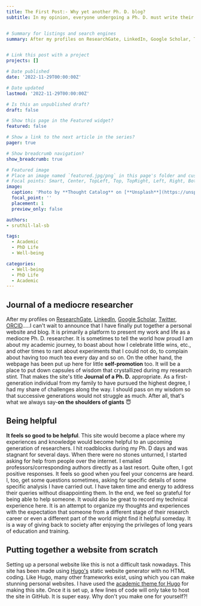 ```yaml
---
title: The First Post:- Why yet another Ph. D. blog?
subtitle: In my opinion, everyone undergoing a Ph. D. must write their views and experiences somewhere. Researchers are trained to be masters of the most advanced form of documenting scientific knowledge. Yet, I wonder, why don't we feel the need to document our experiences and acquired wisdom as much? It is as important as documenting science.  


# Summary for listings and search engines
summary: After my profiles on ResearchGate, LinkedIn, Google Scholar, Twitter, ORCID.....I can't wait to announce that I have finally put together a personal website and blog. 


# Link this post with a project
projects: []

# Date published
date: '2022-11-29T00:00:00Z'

# Date updated
lastmod: '2022-11-29T00:00:00Z'

# Is this an unpublished draft?
draft: false

# Show this page in the Featured widget?
featured: false

# Show a link to the next article in the series?
pager: true

# Show breadcrumb navigation?
show_breadcrumb: true

# Featured image
# Place an image named `featured.jpg/png` in this page's folder and customize its options here.
# Focal points: Smart, Center, TopLeft, Top, TopRight, Left, Right, BottomLeft, Bottom, BottomRight.
image: 
  caption: 'Photo by **Thought Catalog** on [**Unsplash**](https://unsplash.com/photos/505eectW54k)'
  focal_point: ''
  placement: 1
  preview_only: false

authors:
- sruthil-lal-sb

tags:
  - Academic
  - PhD Life
  - Well-being

categories:
  - Well-being
  - PhD Life
  - Academic
---
```

## Journal of a mediocre researcher
After my profiles on [ResearchGate](https://www.researchgate.net/profile/Sruthil-S-B), [LinkedIn](https://www.linkedin.com/in/sruthil-lal-sb/?originalSubdomain=in), [Google Scholar](https://scholar.google.co.in/citations?user=DMoywW4AAAAJ&hl=en), [Twitter](https://twitter.com/SruthilSB), [ORCID](https://orcid.org/0000-0002-6080-2131).....I can't wait to announce that I have finally put together a personal website and blog. It is primarily a platform to present my work and life as a mediocre Ph. D. researcher. It is sometimes to tell the world how proud I am about my academic journey, to boast about how I celebrate little wins, etc., and other times to rant about experiments that I could not do, to complain about having too much tea every day and so on. On the other hand, the webpage has been put up here for little **self-promotion** too. It will be a place to put down capsules of wisdom that crystallized during my research stint. That makes the site's title **Journal of a Ph. D.** appropriate. As a first-generation individual from my family to have pursued the highest degree, I had my share of challenges along the way. I should pass on my wisdom so that successive generations would not struggle as much. After all, that's what we always say-**on the shoulders of giants** :innocent:

## Being helpful
**It feels so good to be helpful**. This site would become a place where my experiences and knowledge would become helpful to an upcoming generation of researchers. I hit roadblocks during my Ph. D days and was stagnant for several days. When there were no stones unturned, I started asking for help from people over the internet. I emailed professors/corresponding authors directly as a last resort. Quite often, I got positive responses. It feels so good when you feel your concerns are heard. I, too, get some questions sometimes, asking for specific details of some specific analysis I have carried out. I have taken time and energy to address their queries without disappointing them. In the end, we feel so grateful for being able to help someone. It would also be great to record my technical experience here. It is an attempt to organize my thoughts and experiences with the expectation that someone from a different stage of their research career or even a different part of the world might find it helpful someday. It is a way of giving back to society after enjoying the privileges of long years of education and training.


## Putting together a website from scratch
Setting up a personal website like this is not a difficult task nowadays. This site has been made using [Hugo's](https://gohugo.io/) static website generator with no HTML coding. Like Hugo, many other frameworks exist, using which you can make stunning personal websites. I have used the [academic theme for Hugo](https://github.com/wowchemy/starter-hugo-academic) for making this site. Once it is set up, a few lines of code will only take to host the site in GitHub. It is super easy. Why don't you make one for yourself?!

